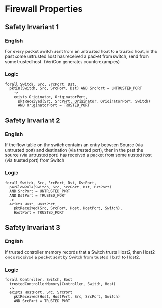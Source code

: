 # Firewall Properties

## Safety Invariant 1

### English

For every packet switch sent from an untrusted host to a trusted host, in the past some untrusted host has received a packet from switch, send from some trusted host. (VeriCon generates counterexamples)

### Logic

```
forall Switch, Src, SrcPort, Dst,
  pktIn(Switch, Src, SrcPort, Dst) AND SrcPort = UNTRUSTED_PORT 
    ->
    exists Originator, OriginatorPort,
      pktReceived(Src, SrcPort, Originator, OriginatorPort, Switch)
      AND OriginatorPort = TRUSTED_PORT 
```

## Safety Invariant 2

### English

If the flow table on the switch contains an entry between Source (via untrusted port) and destination (via trusted port), then in the past the source (via untrusted port) has received a packet from some trusted host (via trusted port) from Switch

### Logic

```
forall Switch, Src, SrcPort, Dst, DstPort,
  perFlowRule(Switch, Src, SrcPort, Dst, DstPort) 
  AND SrcPort = UNTRUSTED_PORT
  AND DstPort = TRUSTED_PORT 
  ->
  exists Host, HostPort,
    pktReceived(Src, SrcPort, Host, HostPort, Switch),
    HostPort = TRUSTED_PORT
```

## Safety Invariant 3

### English

If trusted controller memory records that a Switch trusts Host2, then Host2 once received a packet sent by Switch from trusted Host1 to Host2.

### Logic

```
forall Controller, Switch, Host
  trustedControllerMemory(Controller, Switch, Host) 
  ->
  exists HostPort, Src, SrcPort
    pktReceived(Host, HostPort, Src, SrcPort, Switch)
    AND SrcPort = TRUSTED_PORT
```

